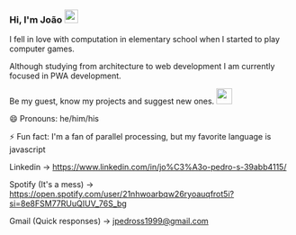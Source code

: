 ### Hi, I'm João <img width="24px" src="https://img.icons8.com/dusk/64/000000/v-live.png"/>

I fell in love with computation in elementary school when I started to play computer games. 

Although studying from architecture to web development I am currently focused in PWA development.

Be my guest, know my projects and suggest new ones. <img width="28px" src="https://img.icons8.com/plasticine/100/000000/idea.png"/>

😄 Pronouns: he/him/his

⚡ Fun fact: I'm a fan of parallel processing, but my favorite language is javascript

Linkedin -> https://www.linkedin.com/in/jo%C3%A3o-pedro-s-39abb4115/

Spotify (It's a mess) -> https://open.spotify.com/user/21nhwoarbqw26ryoauqfrot5i?si=8e8FSM77RUuQIUV_76S_bg

Gmail (Quick responses) -> jpedross1999@gmail.com
